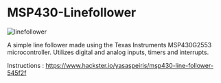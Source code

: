 # MSP430-Linefollower

![linefollower](https://user-images.githubusercontent.com/20635670/51744403-bd6a0980-20c5-11e9-9d84-1a9d1a9a6677.jpg)


A simple line follower made using the Texas Instruments MSP430G2553 microcontroller. Utilizes digital and analog inputs, timers and interrupts.

Instructions : https://www.hackster.io/yasaspeiris/msp430-line-follower-545f2f
